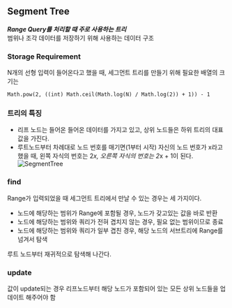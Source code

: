 Segment Tree
--
***Range Query를 처리할 때 주로 사용하는 트리***  
범위나 조각 데이터를 저장하기 위해 사용하는 데이터 구조

### Storage Requirement
N개의 선형 입력이 들어온다고 했을 때, 세그먼트 트리를 만들기 위해 필요한 배열의 크기는 
```
Math.pow(2, ((int) Math.ceil(Math.log(N) / Math.log(2)) + 1)) - 1
```

### 트리의 특징
* 리프 노드는 들어온 들어온 데이터를 가지고 있고, 상위 노드들은 하위 트리의 대표값을 가진다.
* 루트노드부터 차례대로 노드 번호를 매기면(1부터 시작) 자신의 노드 번호가 x라고 했을 때, 왼쪽 자식의 번호는 2*x, 오른쪽 자식의 번호는 2*x + 1이 된다.
![SegmentTree](http://3.bp.blogspot.com/-sxg363UiqaU/VLa_DU_pJSI/AAAAAAAAAzc/bnIp7S1zxqA/s1600/segment-tree1.png)

### find
Range가 입력되었을 때 세그먼트 트리에서 만날 수 있는 경우는 세 가지이다.

* 노드에 해당하는 범위가 Range에 포함될 경우, 노드가 갖고있는 값을 바로 반환
* 노드에 해당하는 범위와 쿼리가 전혀 겹치지 않는 경우, 필요 없는 범위이므로 종료
* 노드에 해당하는 범위와 쿼리가 일부 겹친 경우, 해당 노드의 서브트리에 Range를 넘겨서 탐색

루트 노드부터 재귀적으로 탐색해 나간다.


### update
값이 update되는 경우 리프노드부터 해당 노드가 포함되어 있는 모든 상위 노드들을 업데이트 해주어야 함

